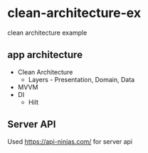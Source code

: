 # clean-architecture-ex
clean architecture example

## app architecture
- Clean Architecture
  - Layers - Presentation, Domain, Data
- MVVM
- DI
  - Hilt

## Server API
Used https://api-ninjas.com/ for server api